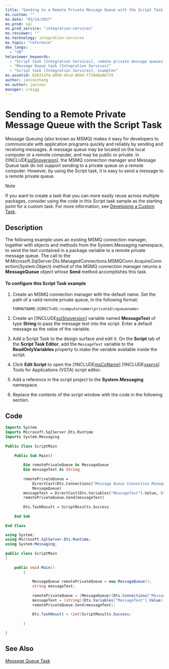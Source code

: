 ```yaml
---
title: "Sending to a Remote Private Message Queue with the Script Task | Microsoft Docs"
ms.custom: ""
ms.date: "03/14/2017"
ms.prod: sql
ms.prod_service: "integration-services"
ms.reviewer: ""
ms.technology: integration-services
ms.topic: "reference"
dev_langs: 
  - "VB"
helpviewer_keywords: 
  - "Script task [Integration Services], remote private message queues"
  - "Message Queue task [Integration Services]"
  - "Script task [Integration Services], examples"
ms.assetid: 636314fd-d099-45cd-8bb4-f730d0a06739
author: janinezhang
ms.author: janinez
manager: craigg
---
```

# Sending to a Remote Private Message Queue with the Script Task
  Message Queuing (also known as MSMQ) makes it easy for developers to communicate with application programs quickly and reliably by sending and receiving messages. A message queue may be located on the local computer or a remote computer, and may be public or private. In [!INCLUDE[ssISnoversion](../../includes/ssisnoversion-md.md)], the MSMQ connection manager and Message Queue task do not support sending to a private queue on a remote computer. However, by using the Script task, it is easy to send a message to a remote private queue.  
  
> [!NOTE]  
>  If you want to create a task that you can more easily reuse across multiple packages, consider using the code in this Script task sample as the starting point for a custom task. For more information, see [Developing a Custom Task](../../integration-services/extending-packages-custom-objects/task/developing-a-custom-task.md).  
  
## Description  
 The following example uses an existing MSMQ connection manager, together with objects and methods from the System.Messaging namespace, to send the text contained in a package variable to a remote private message queue. The call to the M:Microsoft.SqlServer.Dts.ManagedConnections.MSMQConn.AcquireConnection(System.Object) method of the MSMQ connection manager returns a **MessageQueue** object whose **Send** method accomplishes this task.  
  
#### To configure this Script Task example  
  
1.  Create an MSMQ connection manager with the default name. Set the path of a valid remote private queue, in the following format:  
  
    ```  
    FORMATNAME:DIRECT=OS:<computername>\private$\<queuename>  
    ```  
  
2.  Create an [!INCLUDE[ssISnoversion](../../includes/ssisnoversion-md.md)] variable named **MessageText** of type **String** to pass the message text into the script. Enter a default message as the value of the variable.  
  
3.  Add a Script Task to the design surface and edit it. On the **Script** tab of the **Script Task Editor**, add the `MessageText` variable to the **ReadOnlyVariables** property to make the variable available inside the script.  
  
4.  Click **Edit Script** to open the [!INCLUDE[msCoName](../../includes/msconame-md.md)] [!INCLUDE[vsprvs](../../includes/vsprvs-md.md)] Tools for Applications (VSTA) script editor.  
  
5.  Add a reference in the script project to the **System.Messaging** namespace.  
  
6.  Replace the contents of the script window with the code in the following section.  
  
## Code  
  
```vb  
Imports System  
Imports Microsoft.SqlServer.Dts.Runtime  
Imports System.Messaging  
  
Public Class ScriptMain  
  
    Public Sub Main()  
  
        Dim remotePrivateQueue As MessageQueue  
        Dim messageText As String  
  
        remotePrivateQueue = _  
            DirectCast(Dts.Connections("Message Queue Connection Manager").AcquireConnection(Dts.Transaction), _  
            MessageQueue)  
        messageText = DirectCast(Dts.Variables("MessageText").Value, String)  
        remotePrivateQueue.Send(messageText)  
  
        Dts.TaskResult = ScriptResults.Success  
  
    End Sub  
  
End Class  
```  
  
```csharp  
using System;  
using Microsoft.SqlServer.Dts.Runtime;  
using System.Messaging;  
  
public class ScriptMain  
{  
  
    public void Main()  
        {  
  
            MessageQueue remotePrivateQueue = new MessageQueue();  
            string messageText;  
  
            remotePrivateQueue = (MessageQueue)(Dts.Connections["Message Queue Connection Manager"].AcquireConnection(Dts.Transaction) as MessageQueue);  
            messageText = (string)(Dts.Variables["MessageText"].Value);  
            remotePrivateQueue.Send(messageText);  
  
            Dts.TaskResult = (int)ScriptResults.Success;  
  
        }  
  
}  
```  
  
## See Also  
 [Message Queue Task](../../integration-services/control-flow/message-queue-task.md)  
  
  
